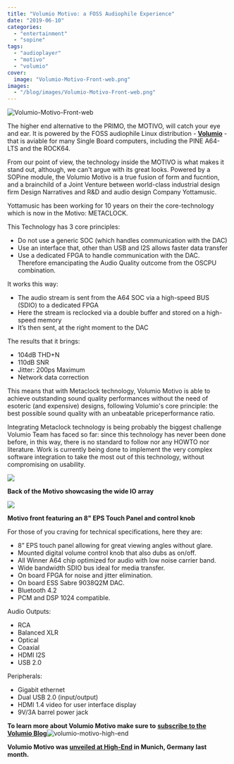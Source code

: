 ```yaml
---
title: "Volumio Motivo: a FOSS Audiophile Experience"
date: "2019-06-10"
categories: 
  - "entertainment"
  - "sopine"
tags: 
  - "audioplayer"
  - "motivo"
  - "volumio"
cover: 
  image: "Volumio-Motivo-Front-web.png"
images:
  - "/blog/images/Volumio-Motivo-Front-web.png"
---
```


![Volumio-Motivo-Front-web](/blog/images/Volumio-Motivo-Front-web.png "Volumio-Motivo-Front-web")

The higher end alternative to the PRIMO, the MOTIVO, will catch your eye and ear. It is powered by the FOSS audiophile Linux distribution - **[Volumio](https://volumio.org/)** \- that is aviable for many Single Board computers, including the PINE A64-LTS and the ROCK64.

From our point of view, the technology inside the MOTIVO is what makes it stand out, although, we can't argue with its great looks. Powered by a SOPine module, the Volumio Motivo is a true fusion of form and fucntion, and a brainchild of a Joint Venture between world-class industrial design firm Design Narratives and R&D and audio design Company Yottamusic.

Yottamusic has been working for 10 years on their the core-technology which is now in the Motivo: METACLOCK.

This Technology has 3 core principles:

- Do not use a generic SOC (which handles communication with the DAC)
- Use an interface that, other than USB and I2S allows faster data transfer
- Use a dedicated FPGA to handle communication with the DAC. Therefore emancipating the Audio Quality outcome from the OSCPU combination.

It works this way:

- The audio stream is sent from the A64 SOC via a high-speed BUS (SDIO) to a dedicated FPGA
- Here the stream is reclocked via a double buffer and stored on a high-speed memory
- It’s then sent, at the right moment to the DAC

The results that it brings:

- 104dB THD+N
- 110dB SNR
- Jitter: 200ps Maximum
- Network data correction

This means that with Metaclock technology, Volumio Motivo is able to achieve outstanding sound quality performances without the need of esoteric (and expensive) designs, following Volumio's core principle: the best possible sound quality with an unbeatable priceperformance ratio.

Integrating Metaclock technology is being probably the biggest challenge Volumio Team has faced so far: since this technology has never been done before, in this way, there is no standard to follow nor any HOWTO nor literature. Work is currently being done to implement the very complex software integration to take the most out of this technology, without compromising on usability.

![](/blog/images/SOPINE-A64-Audio-Streamer-Large.jpg)

**Back of the Motivo showcasing the wide IO array**

![](/blog/images/Volumio-Motivo-Large.jpg)

**Motivo front featuring an 8" EPS Touch Panel and control knob**

For those of you craving for technical specifications, here they are:

- 8” EPS touch panel allowing for great viewing angles without glare.
- Mounted digital volume control knob that also dubs as on/off.
- All Winner A64 chip optimized for audio with low noise carrier band.
- Wide bandwidth SDIO bus ideal for media transfer.  
- On board FPGA for noise and jitter elimination.
- On board ESS Sabre 9038Q2M DAC.
- Bluetooth 4.2
- PCM and DSP 1024 compatible.

Audio Outputs:

- RCA
- Balanced XLR
- Optical
- Coaxial
- HDMI I2S
- USB 2.0

Peripherals:

- Gigabit ethernet
- Dual USB 2.0 (input/output)
- HDMI 1.4 video for user interface display
- 9V/3A barrel power jack

**To learn more about Volumio Motivo make sure to** [**subscribe to the Volumio Blog**](https://volumio.org/)![volumio-motivo-high-end](/blog/images/volumio-motivo-high-end.jpg "volumio-motivo-high-end")

**Volumio Motivo was [unveiled at High-End](https://volumio.org/meet-us-in-munich-high-end-2019/) in Munich, Germany last month.**
